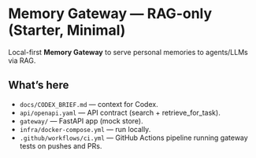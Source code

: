 # Memory Gateway — RAG-only (Starter, Minimal)

Local-first **Memory Gateway** to serve personal memories to agents/LLMs via RAG.

## What’s here
- `docs/CODEX_BRIEF.md` — context for Codex.
- `api/openapi.yaml` — API contract (search + retrieve_for_task).
- `gateway/` — FastAPI app (mock store).
- `infra/docker-compose.yml` — run locally.
- `.github/workflows/ci.yml` — GitHub Actions pipeline running gateway tests on pushes and PRs.
